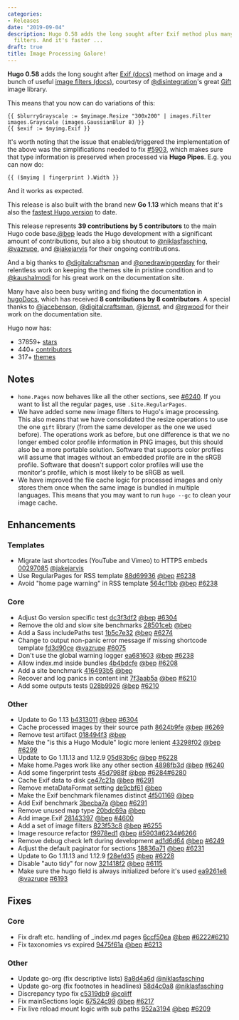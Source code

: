 ```yaml
---
categories:
- Releases
date: "2019-09-04"
description: Hugo 0.58 adds the long sought after Exif method plus many useful image
  filters. And it's faster ...
draft: true
title: Image Processing Galore!
---
```


**Hugo 0.58** adds the long sought after [Exif (docs)](https://gohugo.io/content-management/image-processing/#exif)  method on image and a bunch of useful [image filters (docs)](https://gohugo.io/functions/images/#image-filters), courtesy of [@disintegration](https://github.com/disintegration)'s great [Gift](https://github.com/disintegration/gift) image library.

This means that you now can do variations of this:

```go-html-template
{{ $blurryGrayscale := $myimage.Resize "300x200" | images.Filter images.Grayscale (images.GaussianBlur 8) }}
{{ $exif := $myimg.Exif }}
```

It's worth noting that the issue that enabled/triggered the implementation of the above was the simplifications needed to fix [#5903](https://github.com/gohugoio/hugo/issues/5903), which makes sure that type information is preserved when processed via **Hugo Pipes**. E.g. you can now do:

```go-html-template
{{ ($myimg | fingerprint ).Width }}
```

And it works as expected.

This release is also built with the brand new **Go 1.13** which means that it's also the [fastest Hugo version](https://discourse.gohugo.io/t/hugo-benchmarks-go-1-12-vs-go-1-13/20572/5) to date.

This release represents **39 contributions by 5 contributors** to the main Hugo code base.[@bep](https://github.com/bep) leads the Hugo development with a significant amount of contributions, but also a big shoutout to [@niklasfasching](https://github.com/niklasfasching), [@vazrupe](https://github.com/vazrupe), and [@jakejarvis](https://github.com/jakejarvis) for their ongoing contributions.

And a big thanks to [@digitalcraftsman](https://github.com/digitalcraftsman) and [@onedrawingperday](https://github.com/onedrawingperday) for their relentless work on keeping the themes site in pristine condition and to [@kaushalmodi](https://github.com/kaushalmodi) for his great work on the documentation site.

Many have also been busy writing and fixing the documentation in [hugoDocs](https://github.com/gohugoio/hugoDocs), 
which has received **8 contributions by 8 contributors**. A special thanks to [@jacebenson](https://github.com/jacebenson), [@digitalcraftsman](https://github.com/digitalcraftsman), [@jernst](https://github.com/jernst), and [@rgwood](https://github.com/rgwood) for their work on the documentation site.


Hugo now has:

* 37859+ [stars](https://github.com/gohugoio/hugo/stargazers)
* 440+ [contributors](https://github.com/gohugoio/hugo/graphs/contributors)
* 317+ [themes](http://themes.gohugo.io/)

## Notes

* `home.Pages` now behaves like all the other sections, see [#6240](https://github.com/gohugoio/hugo/issues/6240). If you want to list all the regular pages, use `.Site.RegularPages`.
* We have added some new image filters to Hugo's image processing. This also means that we have consolidated the resize operations to use the one `gift` library (from the same developer as the one we used before). The operations work as before, but one difference is that we no longer embed color profile information in PNG images, but this should also be a more portable solution. Software that supports color profiles will assume that images without an embedded profile are in the sRGB profile. Software that doesn't support color profiles will use the monitor's profile, which is most likely to be sRGB as well.
* We have improved the file cache logic for processed images and only stores them once when the same image is bundled in multiple languages. This means that you may want to run `hugo --gc` to clean your image cache.

## Enhancements

### Templates

* Migrate last shortcodes (YouTube and Vimeo) to HTTPS embeds [00297085](https://github.com/gohugoio/hugo/commit/00297085db48cbb7949c9867012f6df38817fc29) [@jakejarvis](https://github.com/jakejarvis) 
* Use RegularPages for RSS template [88d69936](https://github.com/gohugoio/hugo/commit/88d69936122f82fffc02850516bdb37be3d0892b) [@bep](https://github.com/bep) [#6238](https://github.com/gohugoio/hugo/issues/6238)
* Avoid "home page warning" in RSS template [564cf1bb](https://github.com/gohugoio/hugo/commit/564cf1bb11e100891992e9131b271a79ea7fc528) [@bep](https://github.com/bep) [#6238](https://github.com/gohugoio/hugo/issues/6238)

### Core

* Adjust Go version specific test [dc3f3df2](https://github.com/gohugoio/hugo/commit/dc3f3df29d2b65532cedc9d321db7c4a38a28d7d) [@bep](https://github.com/bep) [#6304](https://github.com/gohugoio/hugo/issues/6304)
* Remove the old and slow site benchmarks [28501ceb](https://github.com/gohugoio/hugo/commit/28501ceb93613729c5971105010dd3c22cfa0f7f) [@bep](https://github.com/bep) 
* Add a Sass includePaths test [1b5c7e32](https://github.com/gohugoio/hugo/commit/1b5c7e327c7f98cf8e9fff920f3328198f67a598) [@bep](https://github.com/bep) [#6274](https://github.com/gohugoio/hugo/issues/6274)
* Change to output non-panic error message if missing shortcode template [fd3d90ce](https://github.com/gohugoio/hugo/commit/fd3d90ced85baaf6941be45b2fe29c25ff755c18) [@vazrupe](https://github.com/vazrupe) [#6075](https://github.com/gohugoio/hugo/issues/6075)
* Don't use the global warning logger [ea681603](https://github.com/gohugoio/hugo/commit/ea6816030081b2cffa6c0ae9ca5429a2c6fe2fa5) [@bep](https://github.com/bep) [#6238](https://github.com/gohugoio/hugo/issues/6238)
* Allow index.md inside bundles [4b4bdcfe](https://github.com/gohugoio/hugo/commit/4b4bdcfe740d988e4cfb4fee53eced6985576abd) [@bep](https://github.com/bep) [#6208](https://github.com/gohugoio/hugo/issues/6208)
* Add a site benchmark [416493b5](https://github.com/gohugoio/hugo/commit/416493b548a9bbaa27758fba9bab50a22b680e9d) [@bep](https://github.com/bep) 
* Recover and log panics in content init [7f3aab5a](https://github.com/gohugoio/hugo/commit/7f3aab5ac283ecfc7029b680d4c0a34920e728c8) [@bep](https://github.com/bep) [#6210](https://github.com/gohugoio/hugo/issues/6210)
* Add some outputs tests [028b9926](https://github.com/gohugoio/hugo/commit/028b992611209b241b1f55def8d47f9188038dc3) [@bep](https://github.com/bep) [#6210](https://github.com/gohugoio/hugo/issues/6210)

### Other

* Update to Go 1.13 [b4313011](https://github.com/gohugoio/hugo/commit/b43130115d9e3888d94df9e6f5fc72eba662632f) [@bep](https://github.com/bep) [#6304](https://github.com/gohugoio/hugo/issues/6304)
* Cache processed images by their source path [8624b9fe](https://github.com/gohugoio/hugo/commit/8624b9fe9eb81aeb884d36311fb6f85fed98aa43) [@bep](https://github.com/bep) [#6269](https://github.com/gohugoio/hugo/issues/6269)
* Remove test artifact [018494f3](https://github.com/gohugoio/hugo/commit/018494f363a32b9e4d3622da6842bc3e59b420b2) [@bep](https://github.com/bep) 
* Make the "is this a Hugo Module" logic more lenient [43298f02](https://github.com/gohugoio/hugo/commit/43298f028ccdf38e949b573d03d328bf96b998a3) [@bep](https://github.com/bep) [#6299](https://github.com/gohugoio/hugo/issues/6299)
* Update to Go 1.11.13 and 1.12.9 [05d83b6c](https://github.com/gohugoio/hugo/commit/05d83b6c08089c20ca1d99bcd224188ed5d127d4) [@bep](https://github.com/bep) [#6228](https://github.com/gohugoio/hugo/issues/6228)
* Make home.Pages work like any other section [4898fb3d](https://github.com/gohugoio/hugo/commit/4898fb3d64c856c5e0f324e0dfbf3b60da1d1d3a) [@bep](https://github.com/bep) [#6240](https://github.com/gohugoio/hugo/issues/6240)
* Add some fingerprint tests [45d7988f](https://github.com/gohugoio/hugo/commit/45d7988f2d0aa95d1a56f4c66342574075cf2963) [@bep](https://github.com/bep) [#6284](https://github.com/gohugoio/hugo/issues/6284)[#6280](https://github.com/gohugoio/hugo/issues/6280)
* Cache Exif data to disk [ce47c21a](https://github.com/gohugoio/hugo/commit/ce47c21a2998630f8edcbd056983d9c59a80b676) [@bep](https://github.com/bep) [#6291](https://github.com/gohugoio/hugo/issues/6291)
* Remove metaDataFormat setting [de9cbf61](https://github.com/gohugoio/hugo/commit/de9cbf61954201943a7b170a7d0a8b34afb5942c) [@bep](https://github.com/bep) 
* Make the Exif benchmark filenames distinct [4f501169](https://github.com/gohugoio/hugo/commit/4f5011692a22762e213e872fd9e39d015141083f) [@bep](https://github.com/bep) 
* Add Exif benchmark [3becba7a](https://github.com/gohugoio/hugo/commit/3becba7a982f39f67c7ee7cff411eae50931c8cd) [@bep](https://github.com/bep) [#6291](https://github.com/gohugoio/hugo/issues/6291)
* Remove unused map type [20bdc69a](https://github.com/gohugoio/hugo/commit/20bdc69a47b851871bdc4d9be6366fa7f51f25db) [@bep](https://github.com/bep) 
* Add image.Exif [28143397](https://github.com/gohugoio/hugo/commit/28143397d625cce1f89f4161cba97c0dddd9004c) [@bep](https://github.com/bep) [#4600](https://github.com/gohugoio/hugo/issues/4600)
* Add a set of image filters [823f53c8](https://github.com/gohugoio/hugo/commit/823f53c861bb49aecc6104e0add39fc3b0729025) [@bep](https://github.com/bep) [#6255](https://github.com/gohugoio/hugo/issues/6255)
* Image resource refactor [f9978ed1](https://github.com/gohugoio/hugo/commit/f9978ed16476ca6d233a89669c62c798cdf9db9d) [@bep](https://github.com/bep) [#5903](https://github.com/gohugoio/hugo/issues/5903)[#6234](https://github.com/gohugoio/hugo/issues/6234)[#6266](https://github.com/gohugoio/hugo/issues/6266)
* Remove debug check left during development [ad1d6d64](https://github.com/gohugoio/hugo/commit/ad1d6d6406c9b208d4fd4e09d6ad9ef19aa65dbb) [@bep](https://github.com/bep) [#6249](https://github.com/gohugoio/hugo/issues/6249)
* Adjust the default paginator for sections [18836a71](https://github.com/gohugoio/hugo/commit/18836a71ce7b671fa71dd1318b99fc661755e94d) [@bep](https://github.com/bep) [#6231](https://github.com/gohugoio/hugo/issues/6231)
* Update to Go 1.11.13 and 1.12.9 [f28efd35](https://github.com/gohugoio/hugo/commit/f28efd35820dc4909832c14dfd8ea6812ecead31) [@bep](https://github.com/bep) [#6228](https://github.com/gohugoio/hugo/issues/6228)
* Disable "auto tidy" for now [321418f2](https://github.com/gohugoio/hugo/commit/321418f22a4a94b87f01e1403a2f4a71106461fb) [@bep](https://github.com/bep) [#6115](https://github.com/gohugoio/hugo/issues/6115)
* Make sure the hugo field is always initialized before it's used [ea9261e8](https://github.com/gohugoio/hugo/commit/ea9261e856c13c1d4ae05fcca08766d410b4b65c) [@vazrupe](https://github.com/vazrupe) [#6193](https://github.com/gohugoio/hugo/issues/6193)

## Fixes

### Core

* Fix draft etc. handling of _index.md pages [6ccf50ea](https://github.com/gohugoio/hugo/commit/6ccf50ea7bb291bcbe1d56a4d697a6fd57a9c629) [@bep](https://github.com/bep) [#6222](https://github.com/gohugoio/hugo/issues/6222)[#6210](https://github.com/gohugoio/hugo/issues/6210)
* Fix taxonomies vs expired [9475f61a](https://github.com/gohugoio/hugo/commit/9475f61a377fcf23f910cbfd4ddca59261326665) [@bep](https://github.com/bep) [#6213](https://github.com/gohugoio/hugo/issues/6213)

### Other

* Update go-org (fix descriptive lists) [8a8d4a6d](https://github.com/gohugoio/hugo/commit/8a8d4a6d97d181f1aaee639d35b198a27bb788e2) [@niklasfasching](https://github.com/niklasfasching) 
* Update go-org (fix footnotes in headlines) [58d4c0a8](https://github.com/gohugoio/hugo/commit/58d4c0a8be8beefbd7437b17bf7a9a381164d09b) [@niklasfasching](https://github.com/niklasfasching) 
* Discrepancy typo fix [c5319db9](https://github.com/gohugoio/hugo/commit/c5319db9f13f1dee97db5fbbeae38429a074c7d0) [@coliff](https://github.com/coliff) 
* Fix mainSections logic [67524c99](https://github.com/gohugoio/hugo/commit/67524c993623871626f0f22e6a2ac705a816a959) [@bep](https://github.com/bep) [#6217](https://github.com/gohugoio/hugo/issues/6217)
* Fix live reload mount logic with sub paths [952a3194](https://github.com/gohugoio/hugo/commit/952a3194962dd91f87e5bd227a1591b00c39ff05) [@bep](https://github.com/bep) [#6209](https://github.com/gohugoio/hugo/issues/6209)





